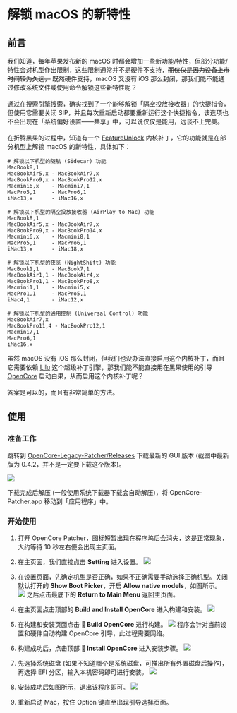 # 解锁 macOS 的新特性

## 前言
我们知道，每年苹果发布新的 macOS 时都会增加一些新功能/特性，但部分功能/特性会对机型作出限制，这些限制通常并不是硬件不支持，~~而仅仅是因为设备上市时间较为久远，~~ 既然硬件支持，macOS 又没有 iOS 那么封闭，那我们能不能通过修改系统文件或使用命令解锁这些新特性呢？<br>
<br>
通过在搜索引擎搜索，确实找到了一个能够解锁「隔空投放接收器」的快捷指令，但使用它需要关闭 SIP，并且每次重新启动都要重新运行这个快捷指令，该选项也不会出现在「系统偏好设置——共享」中，可以说仅仅是能用，远谈不上完美。<br>
<br>
在折腾黑果的过程中，知道有一个 [FeatureUnlock](https://github.com/acidanthera/FeatureUnlock) 内核补丁，它的功能就是在部分机型上解锁 macOS 的新特性，具体如下：

```
# 解锁以下机型的随航 (Sidecar) 功能
MacBook8,1
MacBookAir5,x - MacBookAir7,x
MacBookPro9,x - MacBookPro12,x
Macmini6,x    - Macmini7,1
MacPro5,1     - MacPro6,1
iMac13,x      - iMac16,x

# 解锁以下机型的隔空投放接收器 (AirPlay to Mac) 功能
MacBook8,1
MacBookAir5,x - MacBookAir7,x
MacBookPro9,x - MacBookPro14,x
Macmini6,x    - Macmini8,1
MacPro5,1     - MacPro6,1
iMac13,x      - iMac18,x

# 解锁以下机型的夜览 (NightShift) 功能
MacBook1,1    - MacBook7,1
MacBookAir1,1 - MacBookAir4,x
MacBookPro1,1 - MacBookPro8,x
Macmini1,1    - Macmini5,x
MacPro1,1     - MacPro5,1
iMac4,1       - iMac12,x

# 解锁以下机型的通用控制 (Universal Control) 功能
MacBookAir7,x
MacBookPro11,4 - MacBookPro12,1
Macmini7,1
MacPro6,1
iMac16,x
```
虽然 macOS 没有 iOS 那么封闭，但我们也没办法直接启用这个内核补丁，而且它需要依赖 [Lilu](https://github.com/acidanthera/Lilu) 这个超级补丁引擎，那我们能不能直接用在黑果使用的引导 [OpenCore](https://github.com/acidanthera/OpenCorePkg) 启动白果，从而启用这个内核补丁呢？<br>
<br>
答案是可以的，而且有非常简单的方法。

## 使用
### 准备工作
跳转到  [OpenCore-Legacy-Patcher/Releases](https://github.com/dortania/OpenCore-Legacy-Patcher/releases) 下载最新的 GUI 版本 (截图中最新版为 0.4.2，并不是一定要下载这个版本)。

![](https://raw.githubusercontent.com/GeQ1an/Special-Guide/main/Images/OpenCore-Legacy-Patcher/Download_OCLP.png)

下载完成后解压 (一般使用系统下载器下载会自动解压)，将 OpenCore-Patcher.app 移动到「应用程序」中。

### 开始使用
1. 打开 OpenCore Patcher，图标短暂出现在程序坞后会消失，这是正常现象，大约等待 10 秒左右便会出现主页面。

2. 在主页面，我们直接点击 **Setting** 进入设置。
![](https://raw.githubusercontent.com/GeQ1an/Special-Guide/main/Images/OpenCore-Legacy-Patcher/OCLP_Home_1.png)

3. 在设置页面，先确定机型是否正确，如果不正确需要手动选择正确机型。关闭默认打开的 **Show Boot Picker**，开启 **Allow native models**，如图所示。
![](https://raw.githubusercontent.com/GeQ1an/Special-Guide/main/Images/OpenCore-Legacy-Patcher/OCLP_Settings.png)
之后点击最底下的 **Return to Main Menu** 返回主页面。

4. 在主页面点击顶部的 **Build and Install OpenCore** 进入构建和安装。
![](https://raw.githubusercontent.com/GeQ1an/Special-Guide/main/Images/OpenCore-Legacy-Patcher/OCLP_Home_2.png)

5. 在构建和安装页面点击 **🔨 Build OpenCore** 进行构建。
![](https://raw.githubusercontent.com/GeQ1an/Special-Guide/main/Images/OpenCore-Legacy-Patcher/OCLP_Build_1.png)
程序会针对当前设置和硬件自动构建 OpenCore 引导，此过程需要网络。

6. 构建成功后，点击顶部 **🔩 Install OpenCore** 进入安装步骤。
![](https://raw.githubusercontent.com/GeQ1an/Special-Guide/main/Images/OpenCore-Legacy-Patcher/OCLP_Build_2.png)

7. 先选择系统磁盘 (如果不知道哪个是系统磁盘，可推出所有外置磁盘后操作)，再选择 EFI 分区，输入本机密码即可进行安装。
![](https://raw.githubusercontent.com/GeQ1an/Special-Guide/main/Images/OpenCore-Legacy-Patcher/OCLP_Install.png)

8. 安装成功后如图所示，退出该程序即可。
![](https://raw.githubusercontent.com/GeQ1an/Special-Guide/main/Images/OpenCore-Legacy-Patcher/OCLP_Done.png)

9. 重新启动 Mac，按住 Option 键直至出现引导选择页面。
